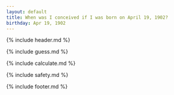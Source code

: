 ```yaml
---
layout: default
title: When was I conceived if I was born on April 19, 1902?
birthday: Apr 19, 1902
---
```


{% include header.md %}

{% include guess.md %}

{% include calculate.md %}

{% include safety.md %}

{% include footer.md %}



